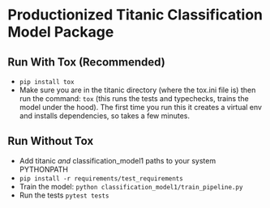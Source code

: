 # Productionized Titanic Classification Model Package

## Run With Tox (Recommended)
- `pip install tox`
- Make sure you are in the titanic directory (where the tox.ini file is) then run the command: `tox` (this runs the tests and typechecks, trains the model under the hood). The first time you run this it creates a virtual env and installs
dependencies, so takes a few minutes.

## Run Without Tox
- Add titanic *and* classification_model1 paths to your system PYTHONPATH
- `pip install -r requirements/test_requirements`
- Train the model: `python classification_model1/train_pipeline.py`
- Run the tests `pytest tests`

